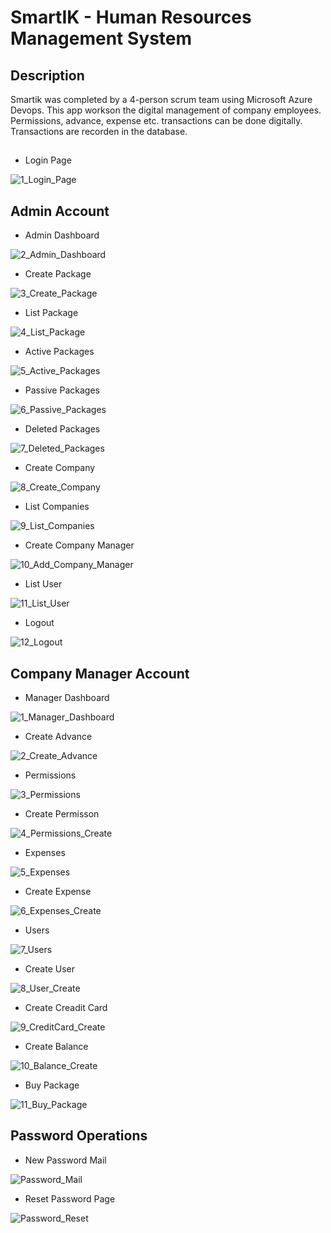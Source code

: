 # SmartIK - Human Resources Management System

## Description

Smartik was completed by a 4-person scrum team using Microsoft Azure Devops. This app workson the digital management of company employees. Permissions, advance, expense etc. transactions can be done digitally. Transactions are recorden in the database.

##

- Login Page

![1_Login_Page](https://github.com/FurkanErciyas/SmartIK/assets/98383049/f4600875-bc10-4c21-885f-0dd068c03f11)

## Admin Account

- Admin Dashboard

![2_Admin_Dashboard](https://github.com/FurkanErciyas/SmartIK/assets/98383049/03a54871-ef2c-4cb4-b54c-b0cad53157c1)

- Create Package

![3_Create_Package](https://github.com/FurkanErciyas/SmartIK/assets/98383049/ede6d581-bb2b-4d78-be5a-42865adee764)

- List Package

![4_List_Package](https://github.com/FurkanErciyas/SmartIK/assets/98383049/55c64db7-86a0-4998-a4d1-d53a3fb26e7d)

- Active Packages

![5_Active_Packages](https://github.com/FurkanErciyas/SmartIK/assets/98383049/78747501-bbdb-47ae-8d2c-fbe7fb6ab44e)

- Passive Packages

![6_Passive_Packages](https://github.com/FurkanErciyas/SmartIK/assets/98383049/801020b6-6a36-495e-94a1-592d235f8cec)

- Deleted Packages

![7_Deleted_Packages](https://github.com/FurkanErciyas/SmartIK/assets/98383049/82652419-7609-4099-aeed-6698713134bc)

- Create Company

![8_Create_Company](https://github.com/FurkanErciyas/SmartIK/assets/98383049/e4ffd494-880b-4b34-9885-9658412f772a)

- List Companies

![9_List_Companies](https://github.com/FurkanErciyas/SmartIK/assets/98383049/22c4d2db-4503-45bf-8154-b3d1c96eac3d)

- Create Company Manager

![10_Add_Company_Manager](https://github.com/FurkanErciyas/SmartIK/assets/98383049/7267507b-d6a1-4202-8672-34a4fe298f73)

- List User

![11_List_User](https://github.com/FurkanErciyas/SmartIK/assets/98383049/7f473a63-8965-4092-a8aa-5b9515d5dee7)

- Logout

![12_Logout](https://github.com/FurkanErciyas/SmartIK/assets/98383049/883903ac-ac0f-491d-ae2f-f76120f333e1)

## Company Manager Account

- Manager Dashboard

![1_Manager_Dashboard](https://github.com/FurkanErciyas/SmartIK/assets/98383049/87f1ffdc-b35a-45c4-8fda-970b7e3c5afb)

- Create Advance

![2_Create_Advance](https://github.com/FurkanErciyas/SmartIK/assets/98383049/50d8ae6b-d160-46e1-a4d9-ba7d6104c16a)

- Permissions

![3_Permissions](https://github.com/FurkanErciyas/SmartIK/assets/98383049/60b1bcf3-3136-4c50-a955-d2261aa0056f)

- Create Permisson

![4_Permissions_Create](https://github.com/FurkanErciyas/SmartIK/assets/98383049/8f749e06-59ae-4edb-ac45-84ceab6c1c0f)

- Expenses

![5_Expenses](https://github.com/FurkanErciyas/SmartIK/assets/98383049/216c08b9-3947-4642-b3f1-dc5510be4b5c)

- Create Expense

![6_Expenses_Create](https://github.com/FurkanErciyas/SmartIK/assets/98383049/783f2b5e-3d7e-4aee-be97-7f935d301e62)

- Users

![7_Users](https://github.com/FurkanErciyas/SmartIK/assets/98383049/587835ed-925b-49fb-835e-bc4b5dc42644)

- Create User

![8_User_Create](https://github.com/FurkanErciyas/SmartIK/assets/98383049/9a580e15-4f11-4390-ac3d-0823eb39326f)

- Create Creadit Card

![9_CreditCard_Create](https://github.com/FurkanErciyas/SmartIK/assets/98383049/14fc82c1-f6de-4066-9b53-e54cfc87d3f8)

- Create Balance

![10_Balance_Create](https://github.com/FurkanErciyas/SmartIK/assets/98383049/2e3c868d-65c8-4eb7-b1c9-74184b3fa7f5)

- Buy Package

![11_Buy_Package](https://github.com/FurkanErciyas/SmartIK/assets/98383049/d93762c8-400f-41cb-a0df-b02e725ee7ba)

## Password Operations

- New Password Mail

![Password_Mail](https://github.com/FurkanErciyas/SmartIK/assets/98383049/ec217e25-1b69-4fb7-833b-124dc5ee190c)

- Reset Password Page

![Password_Reset](https://github.com/FurkanErciyas/SmartIK/assets/98383049/beb76779-ce0d-49a6-942d-b017eb49fe55)
